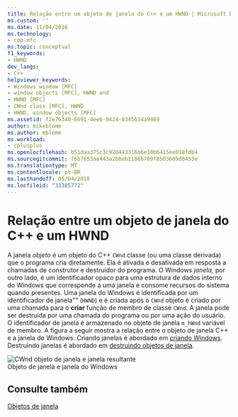 ```yaml
---
title: Relação entre um objeto de janela do C++ e um HWND | Microsoft Docs
ms.custom: ''
ms.date: 11/04/2016
ms.technology:
- cpp-mfc
ms.topic: conceptual
f1_keywords:
- HWND
dev_langs:
- C++
helpviewer_keywords:
- Windows window [MFC]
- window objects [MFC], HWND and
- HWND [MFC]
- CWnd class [MFC], HWND
- HWND, window objects [MFC]
ms.assetid: f2e76340-6691-4ee6-9424-0345634a9469
author: mikeblome
ms.author: mblome
ms.workload:
- cplusplus
ms.openlocfilehash: b51daa375c3c920443316b6e10b6415ee018fdb4
ms.sourcegitcommit: 76b7653ae443a2b8eb1186b789f8503609d6453e
ms.translationtype: MT
ms.contentlocale: pt-BR
ms.lasthandoff: 05/04/2018
ms.locfileid: "33385772"
---
```

# <a name="relationship-between-a-c-window-object-and-an-hwnd"></a>Relação entre um objeto de janela do C++ e um HWND
A janela *objeto* é um objeto do C++ `CWnd` classe (ou uma classe derivada) que o programa cria diretamente. Ela é ativada e desativada em resposta a chamadas de construtor e destruidor do programa. O Windows *janela*, por outro lado, é um identificador opaco para uma estrutura de dados interno do Windows que corresponde a uma janela e consome recursos do sistema quando presentes. Uma janela do Windows é identificada por um identificador de janela"" (`HWND`) e é criada após o `CWnd` objeto é criado por uma chamada para o **criar** função de membro de classe `CWnd`. A janela pode ser destruída por uma chamada do programa ou por uma ação do usuário. O identificador de janela é armazenado no objeto de janela `m_hWnd` variável de membro. A figura a seguir mostra a relação entre o objeto de janela C++ e a janela do Windows. Criando janelas é abordado em [criando Windows](../mfc/creating-windows.md). Destruindo janelas é abordado em [destruindo objetos de janela](../mfc/destroying-window-objects.md).  
  
 ![CWnd objeto de janela e janela resultante](../mfc/media/vc37fj1.gif "vc37fj1")  
Objeto de janela e janela do Windows  
  
## <a name="see-also"></a>Consulte também  
 [Objetos de janela](../mfc/window-objects.md)

